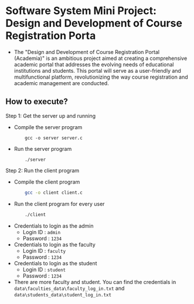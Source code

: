# Software System Mini Project: Design and Development of Course Registration Porta
- The "Design and Development of Course Registration Portal (Academia)" is an ambitious project aimed at creating a comprehensive academic portal that addresses the evolving needs of educational institutions and students. This portal will serve as a user-friendly and multifunctional platform, revolutionizing the way course registration and academic management are conducted.

## How to execute?

Step 1: Get the server up and running   
- Compile the server program  
    ```
        gcc -o server server.c
    ```
- Run the server program
    ```
        ./server
    ```

Step 2: Run the client program
- Compile the client program
    ```bash
        gcc -o client client.c
    ```
- Run the client program for every user
    ```bash
        ./client
    ```
- Credentials to login as the admin  
    - Login ID : `admin`
    - Password : `1234`
- Credentials to login as the faculty  
    - Login ID : `faculty`
    - Password : `1234`
- Credentials to login as the student  
    - Login ID : `student`
    - Password : `1234`
- There are more faculty and student. You can find the credentials in `data\faculties_data\faculty_log_in.txt` and `data\students_data\student_log_in.txt`


